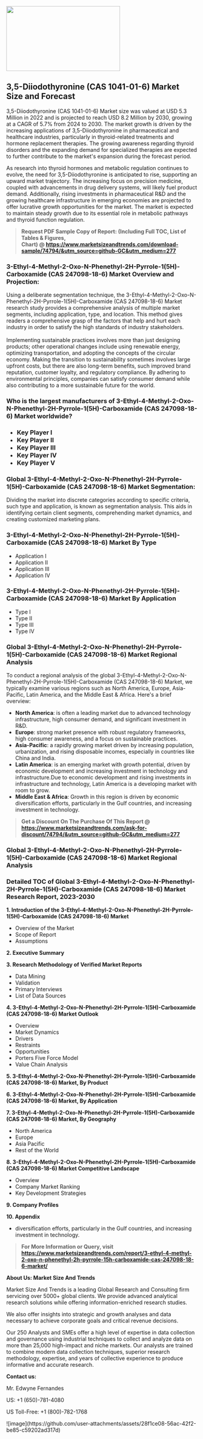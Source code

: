 <p><img class="alignnone size-medium wp-image-20088" src="https://ffe5etoiles.com/wp-content/uploads/2024/12/MST1-300x171.png" alt="" width="300" height="171" /></p><h2>3,5-Diiodothyronine (CAS 1041-01-6) Market Size and Forecast</h2><p>3,5-Diiodothyronine (CAS 1041-01-6) Market size was valued at USD 5.3 Million in 2022 and is projected to reach USD 8.2 Million by 2030, growing at a CAGR of 5.7% from 2024 to 2030. The market growth is driven by the increasing applications of 3,5-Diiodothyronine in pharmaceutical and healthcare industries, particularly in thyroid-related treatments and hormone replacement therapies. The growing awareness regarding thyroid disorders and the expanding demand for specialized therapies are expected to further contribute to the market's expansion during the forecast period. <p>As research into thyroid hormones and metabolic regulation continues to evolve, the need for 3,5-Diiodothyronine is anticipated to rise, supporting an upward market trajectory. The increasing focus on precision medicine, coupled with advancements in drug delivery systems, will likely fuel product demand. Additionally, rising investments in pharmaceutical R&D and the growing healthcare infrastructure in emerging economies are projected to offer lucrative growth opportunities for the market. The market is expected to maintain steady growth due to its essential role in metabolic pathways and thyroid function regulation. </p><blockquote id="" class=""><strong>Request PDF Sample Copy of Report: (Including Full TOC, List of Tables &amp; Figures, Chart)&nbsp;@&nbsp;<strong><a href="https://www.marketsizeandtrends.com/download-sample/74794/&utm_source=github-GC&utm_medium=277" target="_blank">https://www.marketsizeandtrends.com/download-sample/74794/&utm_source=github-GC&utm_medium=277</a></strong></strong></blockquote><h3 id="" class="">3-Ethyl-4-Methyl-2-Oxo-N-Phenethyl-2H-Pyrrole-1(5H)-Carboxamide (CAS 247098-18-6) Market&nbsp;Overview and Projection:</h3><p id="" class="">Using a deliberate segmentation technique, the 3-Ethyl-4-Methyl-2-Oxo-N-Phenethyl-2H-Pyrrole-1(5H)-Carboxamide (CAS 247098-18-6) Market research study provides a comprehensive analysis of multiple market segments, including application, type, and location. This method gives readers a comprehensive grasp of the factors that help and hurt each industry in order to satisfy the high standards of industry stakeholders. <br /> <br />Implementing sustainable practices involves more than just designing products; other operational changes include using renewable energy, optimizing transportation, and adopting the concepts of the circular economy. Making the transition to sustainability sometimes involves large upfront costs, but there are also long-term benefits, such improved brand reputation, customer loyalty, and regulatory compliance. By adhering to environmental principles, companies can satisfy consumer demand while also contributing to a more sustainable future for the world.</p><h3 id="" class="">Who is the largest manufacturers of&nbsp;3-Ethyl-4-Methyl-2-Oxo-N-Phenethyl-2H-Pyrrole-1(5H)-Carboxamide (CAS 247098-18-6) Market worldwide?</h3><h3 class=""><p><ul><li>Key Player I </li><li> Key Player II </li><li> Key Player III </li><li> Key Player IV </li><li> Key Player V</li></ul></p></h3><h3 id="" class="">Global&nbsp;3-Ethyl-4-Methyl-2-Oxo-N-Phenethyl-2H-Pyrrole-1(5H)-Carboxamide (CAS 247098-18-6) Market Segmentation:</h3><p id="" class="">Dividing the market into discrete categories according to specific criteria, such type and application, is known as segmentation analysis. This aids in identifying certain client segments, comprehending market dynamics, and creating customized marketing plans.</p><h3 id="" class="">3-Ethyl-4-Methyl-2-Oxo-N-Phenethyl-2H-Pyrrole-1(5H)-Carboxamide (CAS 247098-18-6) Market&nbsp;By Type</h3><p><p><ul><li>Application I</li><li> Application II</li><li> Application III</li><li> Application IV</p></li></ul></p></p><h3 id="" class="">3-Ethyl-4-Methyl-2-Oxo-N-Phenethyl-2H-Pyrrole-1(5H)-Carboxamide (CAS 247098-18-6) Market&nbsp;By Application</h3><p class=""><p><ul><li>Type I</li><li> Type II</li><li> Type III</li><li> Type IV</li></ul></p></p><h3 id="" class="">Global 3-Ethyl-4-Methyl-2-Oxo-N-Phenethyl-2H-Pyrrole-1(5H)-Carboxamide (CAS 247098-18-6) Market Regional Analysis</h3><p id="" class="">To conduct a regional analysis of the global 3-Ethyl-4-Methyl-2-Oxo-N-Phenethyl-2H-Pyrrole-1(5H)-Carboxamide (CAS 247098-18-6) Market, we typically examine various regions such as North America, Europe, Asia-Pacific, Latin America, and the Middle East &amp; Africa. Here's a brief overview:</p><ul><li><strong>North America</strong>: is often a leading market due to advanced technology infrastructure, high consumer demand, and significant investment in R&amp;D.</li><li><strong>Europe</strong>: strong market presence with robust regulatory frameworks, high consumer awareness, and a focus on sustainable practices.</li><li><strong>Asia-Pacific</strong>: a rapidly growing market driven by increasing population, urbanization, and rising disposable incomes, especially in countries like China and India.</li><li><strong>Latin America</strong>: is an emerging market with growth potential, driven by economic development and increasing investment in technology and infrastructure.Due to economic development and rising investments in infrastructure and technology, Latin America is a developing market with room to grow.</li><li><strong>Middle East &amp; Africa</strong>: Growth in this region is driven by economic diversification efforts, particularly in the Gulf countries, and increasing investment in technology.</li></ul><blockquote id="" class=""><strong>Get a Discount On The Purchase Of This Report @ <strong><a href="https://www.marketsizeandtrends.com/ask-for-discount/74794/&utm_source=github-GC&utm_medium=277" target="_blank">https://www.marketsizeandtrends.com/ask-for-discount/74794/&utm_source=github-GC&utm_medium=277</a></strong></strong></blockquote><h3 id="" class="">Global 3-Ethyl-4-Methyl-2-Oxo-N-Phenethyl-2H-Pyrrole-1(5H)-Carboxamide (CAS 247098-18-6) Market Regional Analysis</h3><h3 id="" class="">Detailed TOC of Global 3-Ethyl-4-Methyl-2-Oxo-N-Phenethyl-2H-Pyrrole-1(5H)-Carboxamide (CAS 247098-18-6) Market Research Report, 2023-2030</h3><p id="" class=""><strong>1. Introduction of the 3-Ethyl-4-Methyl-2-Oxo-N-Phenethyl-2H-Pyrrole-1(5H)-Carboxamide (CAS 247098-18-6) Market</strong></p><ul><li>Overview of the Market</li><li>Scope of Report</li><li>Assumptions</li></ul><p id="" class=""><strong>2. Executive Summary</strong></p><p id="" class=""><strong>3. Research Methodology of Verified Market Reports</strong></p><ul><li>Data Mining</li><li>Validation</li><li>Primary Interviews</li><li>List of Data Sources</li></ul><p id="" class=""><strong>4. 3-Ethyl-4-Methyl-2-Oxo-N-Phenethyl-2H-Pyrrole-1(5H)-Carboxamide (CAS 247098-18-6) Market Outlook</strong></p><ul><li>Overview</li><li>Market Dynamics</li><li>Drivers</li><li>Restraints</li><li>Opportunities</li><li>Porters Five Force Model</li><li>Value Chain Analysis</li></ul><p id="" class=""><strong>5. 3-Ethyl-4-Methyl-2-Oxo-N-Phenethyl-2H-Pyrrole-1(5H)-Carboxamide (CAS 247098-18-6) Market, By Product</strong></p><p id="" class=""><strong>6. 3-Ethyl-4-Methyl-2-Oxo-N-Phenethyl-2H-Pyrrole-1(5H)-Carboxamide (CAS 247098-18-6) Market, By Application</strong></p><p id="" class=""><strong>7. 3-Ethyl-4-Methyl-2-Oxo-N-Phenethyl-2H-Pyrrole-1(5H)-Carboxamide (CAS 247098-18-6) Market, By Geography</strong></p><ul><li>North America</li><li>Europe</li><li>Asia Pacific</li><li>Rest of the World</li></ul><p id="" class=""><strong>8. 3-Ethyl-4-Methyl-2-Oxo-N-Phenethyl-2H-Pyrrole-1(5H)-Carboxamide (CAS 247098-18-6) Market Competitive Landscape</strong></p><ul><li>Overview</li><li>Company Market Ranking</li><li>Key Development Strategies</li></ul><p id="" class=""><strong>9. Company Profiles</strong></p><p id="" class=""><strong>10. Appendix</strong></p><ul><li>diversification efforts, particularly in the Gulf countries, and increasing investment in technology.</li></ul><blockquote id="" class=""><strong>For More Information or Query, visit <strong><strong><a href="https://www.marketsizeandtrends.com/report/3-ethyl-4-methyl-2-oxo-n-phenethyl-2h-pyrrole-15h-carboxamide-cas-247098-18-6-market/" target="_blank">https://www.marketsizeandtrends.com/report/3-ethyl-4-methyl-2-oxo-n-phenethyl-2h-pyrrole-15h-carboxamide-cas-247098-18-6-market/</a></strong></strong></strong></blockquote><p id="" class=""><strong>About Us: Market Size And Trends</strong></p><p id="" class="">Market Size And Trends is a leading Global Research and Consulting firm servicing over 5000+ global clients. We provide advanced analytical research solutions while offering information-enriched research studies.</p><p id="" class="">We also offer insights into strategic and growth analyses and data necessary to achieve corporate goals and critical revenue decisions.</p><p id="" class="">Our 250 Analysts and SMEs offer a high level of expertise in data collection and governance using industrial techniques to collect and analyze data on more than 25,000 high-impact and niche markets. Our analysts are trained to combine modern data collection techniques, superior research methodology, expertise, and years of collective experience to produce informative and accurate research.</p><p id="" class=""><strong>Contact us:</strong></p><p id="" class="">Mr. Edwyne Fernandes</p><p id="" class="">US: +1 (650)-781-4080</p><p id="" class="">US Toll-Free: +1 (800)-782-1768</p>
![image](https://github.com/user-attachments/assets/28f1ce08-56ac-42f2-be85-c59202ad317d)
